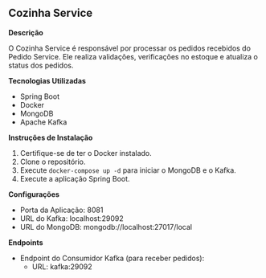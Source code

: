 ## Cozinha Service

**Descrição**

O Cozinha Service é responsável por processar os pedidos recebidos do Pedido Service. Ele realiza validações, verificações no estoque e atualiza o status dos pedidos.

**Tecnologias Utilizadas**

- Spring Boot
- Docker
- MongoDB
- Apache Kafka

**Instruções de Instalação**

1. Certifique-se de ter o Docker instalado.
2. Clone o repositório.
3. Execute `docker-compose up -d` para iniciar o MongoDB e o Kafka.
4. Execute a aplicação Spring Boot.

**Configurações**

* Porta da Aplicação: 8081
* URL do Kafka: localhost:29092
* URL do MongoDB: mongodb://localhost:27017/local

**Endpoints**

* Endpoint do Consumidor Kafka (para receber pedidos):
  * URL: kafka:29092

